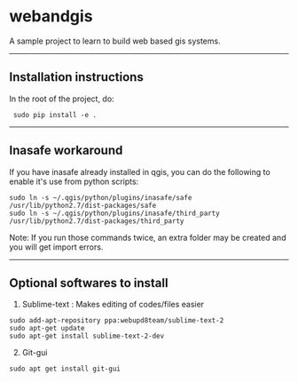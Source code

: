 webandgis
=========

A sample project to learn to build web based gis systems.

-------------------------
Installation instructions
-------------------------

In the root of the project, do:

```
 sudo pip install -e .
```

------------------
Inasafe workaround
------------------

If you have inasafe already installed in qgis, you can do the following to enable it's use from python scripts:

```
sudo ln -s ~/.qgis/python/plugins/inasafe/safe /usr/lib/python2.7/dist-packages/safe
sudo ln -s ~/.qgis/python/plugins/inasafe/third_party /usr/lib/python2.7/dist-packages/third_party
```

Note: If you run those commands twice, an extra folder may be created and you will get import errors.

-----------------------------
Optional softwares to install
-----------------------------

1. Sublime-text : Makes editing of codes/files easier

```
sudo add-apt-repository ppa:webupd8team/sublime-text-2
sudo apt-get update
sudo apt-get install sublime-text-2-dev
```

2. Git-gui

```
sudo apt get install git-gui
```